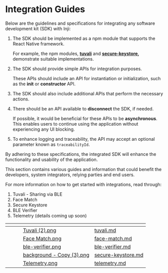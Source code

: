 # Integration Guides

Below are the guidelines and specifications for integrating any software development kit (SDK) with Inji:

1.  The SDK should be implemented as a npm module that supports the React Native framework.

    For example, the npm modules, [**tuvali**](https://www.npmjs.com/package/@mosip/tuvali) and [**secure-keystore**](https://www.npmjs.com/package/@mosip/secure-keystore)**,** demonstrate suitable implementations.
2.  The SDK should provide simple APIs for integration purposes.

    These APIs should include an API for instantiation or initialization, such as the **init** or **constructor** API.
3. The SDK should also include additional APIs that perform the necessary actions.
4.  There should be an API available to **disconnect** the SDK, if needed.

    If possible, it would be beneficial for these APIs to be **asynchronous**. This enables users to continue using the application without experiencing any UI blocking.
5. To enhance logging and traceability, the API may accept an optional parameter known as `traceabilityId`.

By adhering to these specifications, the integrated SDK will enhance the functionality and usability of the application.

This section contains various guides and information that could benefit the developers, system integrators, relying parties and end users.

For more information on how to get started with integrations, read through:

1. Tuvali - Sharing via BLE
2. Face Match
3. Secure Keystore
4. BLE Verifier
5. Telemetry (details coming up soon)



<table data-view="cards"><thead><tr><th></th><th></th><th></th><th data-hidden data-card-cover data-type="files"></th><th data-hidden data-card-target data-type="content-ref"></th></tr></thead><tbody><tr><td></td><td></td><td></td><td><a href="../.gitbook/assets/Tuvali (2).png">Tuvali (2).png</a></td><td><a href="tuvali.md">tuvali.md</a></td></tr><tr><td></td><td></td><td></td><td><a href="../.gitbook/assets/Face Match.png">Face Match.png</a></td><td><a href="face-match.md">face-match.md</a></td></tr><tr><td></td><td></td><td></td><td><a href="../.gitbook/assets/ble-verifier.png">ble-verifier.png</a></td><td><a href="ble-verifier.md">ble-verifier.md</a></td></tr><tr><td></td><td></td><td></td><td><a href="../.gitbook/assets/background - Copy (3).png">background - Copy (3).png</a></td><td><a href="secure-keystore.md">secure-keystore.md</a></td></tr><tr><td></td><td></td><td></td><td><a href="../.gitbook/assets/Telemetry.png">Telemetry.png</a></td><td><a href="../architecture/telemetry.md">telemetry.md</a></td></tr></tbody></table>

